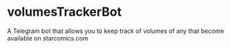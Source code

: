 # volumesTrackerBot
A Telegram bot that allows you to keep track of volumes of any that become available on starcomics.com
